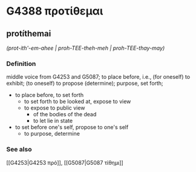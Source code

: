 # G4388 προτίθεμαι

## protíthemai

_(prot-ith'-em-ahee | proh-TEE-theh-meh | proh-TEE-thay-may)_

### Definition

middle voice from G4253 and G5087; to place before, i.e., (for oneself) to exhibit; (to oneself) to propose (determine); purpose, set forth; 

- to place before, to set forth
  - to set forth to be looked at, expose to view
  - to expose to public view
    - of the bodies of the dead
    - to let lie in state
- to set before one's self, propose to one's self
  - to purpose, determine

### See also

[[G4253|G4253 πρό]], [[G5087|G5087 τίθημι]]
